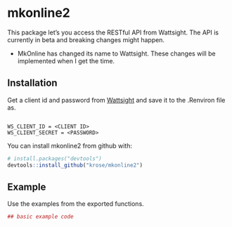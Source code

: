 
<!-- README.md is generated from README.Rmd. Please edit that file -->

# mkonline2

This package let’s you access the RESTful API from Wattsight. The API is
currently in beta and breaking changes might happen.

  - MkOnline has changed its name to Wattsight. These changes will be
    implemented when I get the time.

## Installation

Get a client id and password from
[Wattsight](http://auth.wattsight.com/) and save it to the .Renviron
file as.

``` 

WS_CLIENT_ID = <CLIENT ID>
WS_CLIENT_SECRET = <PASSWORD>
```

You can install mkonline2 from github with:

``` r
# install.packages("devtools")
devtools::install_github("krose/mkonline2")
```

## Example

Use the examples from the exported functions.

``` r
## basic example code
```
